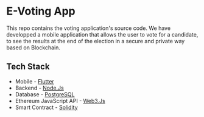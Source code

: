 # E-Voting App

This repo contains the voting application's source code. We have developped a mobile application that allows the user to vote for a candidate, to see the results at the end of the election in a secure and private way based on Blockchain. 

## Tech Stack

* Mobile - [Flutter](https://github.com/flutter/flutter)
* Backend - [Node.Js](https://github.com/nodejs/node)
* Database - [PostgreSQL](https://github.com/postgres/postgres)
* Ethereum JavaScript API - [Web3.Js](https://github.com/ChainSafe/web3.js/)
* Smart Contract - [Solidity](https://github.com/ethereum/solidity)

